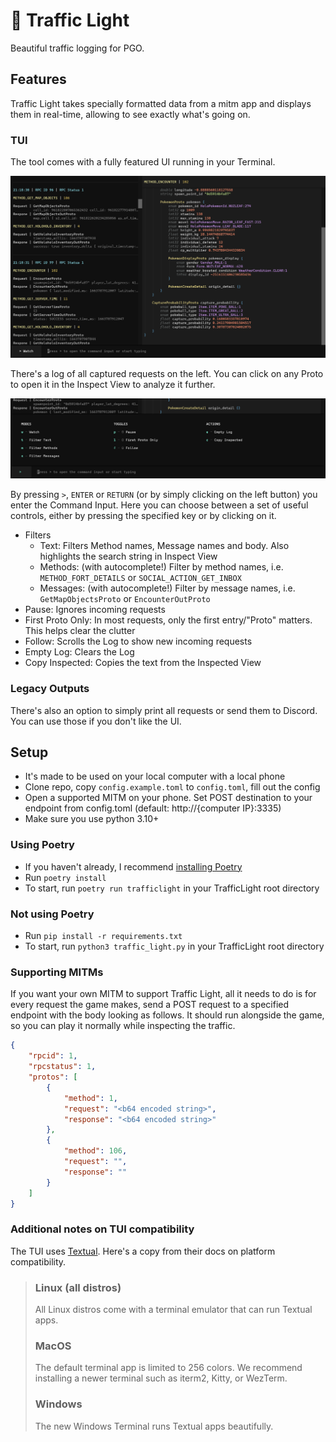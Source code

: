 # 🚦 Traffic Light

Beautiful traffic logging for PGO. 

## Features

Traffic Light takes specially formatted data from a mitm app and displays them in real-time, 
allowing to see exactly what's going on.

### TUI

The tool comes with a fully featured UI running in your Terminal.

![Main Window](readme_assets/tui_1.png)

There's a log of all captured requests on the left. You can click on any Proto to open it 
in the Inspect View to analyze it further.

![Command Input](readme_assets/tui_2.png)

By pressing `>`, `ENTER` or `RETURN` (or by simply clicking on the left button) you enter 
the Command Input. Here you can choose between a set of useful controls, either by pressing 
the specified key or by clicking on it.

- Filters
  - Text: Filters Method names, Message names and body. Also highlights the search string in 
Inspect View
  - Methods: (with autocomplete!) Filter by method names, i.e. `METHOD_FORT_DETAILS` 
or `SOCIAL_ACTION_GET_INBOX` 
  - Messages: (with autocomplete!) Filter by message names, i.e. `GetMapObjectsProto` 
or `EncounterOutProto`
- Pause: Ignores incoming requests
- First Proto Only: In most requests, only the first entry/"Proto" matters. This helps clear 
the clutter
- Follow: Scrolls the Log to show new incoming requests
- Empty Log: Clears the Log
- Copy Inspected: Copies the text from the Inspected View

### Legacy Outputs

There's also an option to simply print all requests or send them to Discord. You can use those 
if you don't like the UI.

## Setup

- It's made to be used on your local computer with a local phone
- Clone repo, copy `config.example.toml` to `config.toml`, fill out the config
- Open a supported MITM on your phone. Set POST destination to your endpoint from config.toml
(default: http://{computer IP}:3335)
- Make sure you use python 3.10+

### Using Poetry

- If you haven't already, I recommend [installing Poetry](https://python-poetry.org/docs/#installation)
- Run `poetry install`
- To start, run `poetry run trafficlight` in your TrafficLight root directory

### Not using Poetry

- Run `pip install -r requirements.txt`
- To start, run `python3 traffic_light.py` in your TrafficLight root directory

### Supporting MITMs

If you want your own MITM to support Traffic Light, all it needs to do is for every request the game makes, 
send a POST request to a specified endpoint with the body looking as follows. It should run alongside 
the game, so you can play it normally while inspecting the traffic.

```json
{
    "rpcid": 1,
    "rpcstatus": 1,
    "protos": [
        {
            "method": 1,
            "request": "<b64 encoded string>",
            "response": "<b64 encoded string>"
        },
        {
            "method": 106,
            "request": "",
            "response": ""
        }
    ]
}
```

### Additional notes on TUI compatibility

The TUI uses [Textual](https://github.com/Textualize/textual). 
Here's a copy from their docs on platform compatibility.

> ### Linux (all distros)
>All Linux distros come with a terminal emulator that can run Textual apps.
> ### MacOS
>The default terminal app is limited to 256 colors. We recommend installing a newer terminal such as iterm2, Kitty, or WezTerm.
> ### Windows
> The new Windows Terminal runs Textual apps beautifully.
